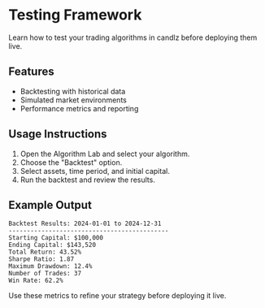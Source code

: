 # Testing Framework

Learn how to test your trading algorithms in candlz before deploying them live.

## Features
- Backtesting with historical data
- Simulated market environments
- Performance metrics and reporting

## Usage Instructions

1. Open the Algorithm Lab and select your algorithm.
2. Choose the "Backtest" option.
3. Select assets, time period, and initial capital.
4. Run the backtest and review the results.

## Example Output

```
Backtest Results: 2024-01-01 to 2024-12-31
--------------------------------------------
Starting Capital: $100,000
Ending Capital: $143,520
Total Return: 43.52%
Sharpe Ratio: 1.87
Maximum Drawdown: 12.4%
Number of Trades: 37
Win Rate: 62.2%
```

Use these metrics to refine your strategy before deploying it live.
